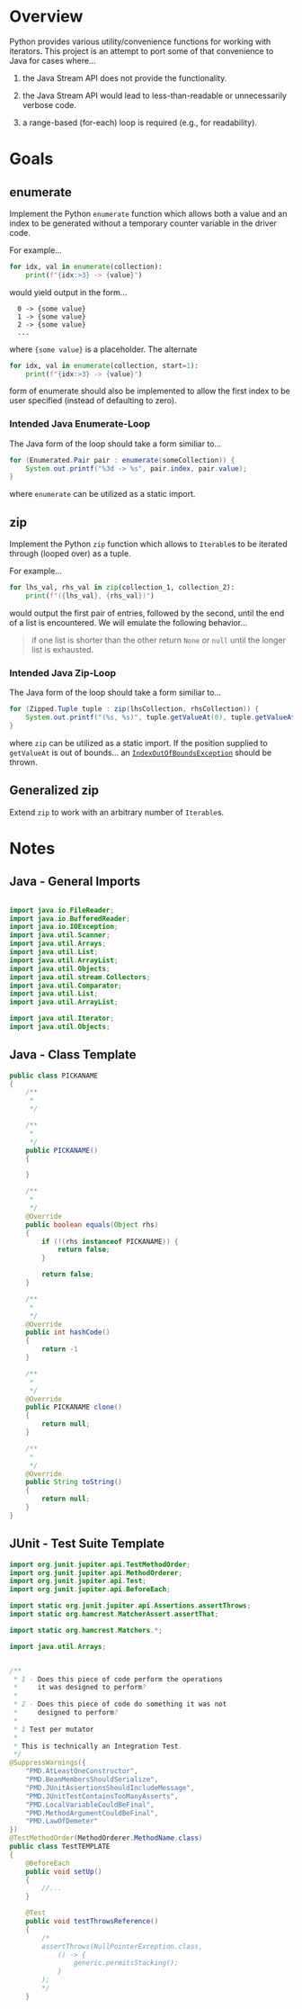 # Overview

Python provides various utility/convenience functions for working with
iterators. This project is an attempt to port some of that convenience to Java
for cases where...

  1. the Java Stream API does not provide the functionality.

  2. the Java Stream API would lead to less-than-readable or unnecessarily
     verbose code.

  3. a range-based (for-each) loop is required (e.g., for readability).


# Goals

## enumerate

Implement the Python `enumerate` function which allows both a value and an
index to be generated without a temporary counter variable in the driver code.

For example...

```python
for idx, val in enumerate(collection):
    print(f"{idx:>3} -> {value}")
```

would yield output in the form...

```console
  0 -> {some value}
  1 -> {some value}
  2 -> {some value}
  ...
```

where `{some value}` is a placeholder. The alternate

```python
for idx, val in enumerate(collection, start=1):
    print(f"{idx:>3} -> {value}")
```

form of enumerate should also be implemented to allow the first index to be
user specified (instead of defaulting to zero).


### Intended Java Enumerate-Loop

The Java form of the loop should take a form similiar to...

```java
for (Enumerated.Pair pair : enumerate(someCollection)) {
    System.out.printf("%3d -> %s", pair.index, pair.value);
}
```

where `enumerate` can be utilized as a static import.


## zip

Implement the Python `zip` function which allows to `Iterable`s to be iterated
through (looped over) as a tuple.

For example...

```python
for lhs_val, rhs_val in zip(collection_1, collection_2):
    print(f"({lhs_val}, {rhs_val})")
```

would output the first pair of entries, followed by the second, until the end
of a list is encountered. We will emulate the following behavior...

> if one list is shorter than the other return `None` or `null` until the
> longer list is exhausted.


### Intended Java Zip-Loop

The Java form of the loop should take a form similiar to...

```java
for (Zipped.Tuple tuple : zip(lhsCollection, rhsCollection)) {
    System.out.printf("(%s, %s)", tuple.getValueAt(0), tuple.getValueAt(1));
}
```

where `zip` can be utilized as a static import. If the position supplied to
`getValueAt` is out of bounds... an
[`IndexOutOfBoundsException`](https://docs.oracle.com/en/java/javase/11/docs/api/java.base/java/lang/IndexOutOfBoundsException.html)
should be thrown.


## Generalized zip

Extend `zip` to work with an arbitrary number of `Iterable`s. 


# Notes

## Java - General Imports

```java

import java.io.FileReader;
import java.io.BufferedReader;
import java.io.IOException;
import java.util.Scanner;
import java.util.Arrays;
import java.util.List;
import java.util.ArrayList;
import java.util.Objects;
import java.util.stream.Collectors;
import java.util.Comparator;
import java.util.List;
import java.util.ArrayList;

import java.util.Iterator;
import java.util.Objects;


```

## Java - Class Template

```java
public class PICKANAME
{
    /**
     *
     */

    /**
     *
     */
    public PICKANAME()
    {

    }

    /**
     *
     */
    @Override
    public boolean equals(Object rhs)
    {
        if (!(rhs instanceof PICKANAME)) {
            return false;
        }

        return false;
    }

    /**
     *
     */
    @Override
    public int hashCode()
    {
        return -1
    }

    /**
     *
     */
    @Override
    public PICKANAME clone()
    {
        return null;
    }

    /**
     *
     */
    @Override
    public String toString()
    {
        return null;
    }
}
```


## JUnit - Test Suite Template

```java
import org.junit.jupiter.api.TestMethodOrder;
import org.junit.jupiter.api.MethodOrderer;
import org.junit.jupiter.api.Test;
import org.junit.jupiter.api.BeforeEach;

import static org.junit.jupiter.api.Assertions.assertThrows;
import static org.hamcrest.MatcherAssert.assertThat;

import static org.hamcrest.Matchers.*;

import java.util.Arrays;


/**
 * 1 - Does this piece of code perform the operations
 *     it was designed to perform?
 *
 * 2 - Does this piece of code do something it was not
 *     designed to perform?
 *
 * 1 Test per mutator
 *
 * This is technically an Integration Test.
 */
@SuppressWarnings({
    "PMD.AtLeastOneConstructor",
    "PMD.BeanMembersShouldSerialize",
    "PMD.JUnitAssertionsShouldIncludeMessage",
    "PMD.JUnitTestContainsTooManyAsserts",
    "PMD.LocalVariableCouldBeFinal",
    "PMD.MethodArgumentCouldBeFinal",
    "PMD.LawOfDemeter"
})
@TestMethodOrder(MethodOrderer.MethodName.class)
public class TestTEMPLATE
{
    @BeforeEach
    public void setUp()
    {
        //...
    }

    @Test
    public void testThrowsReference()
    {
        /*
        assertThrows(NullPointerException.class,
            () -> {
                generic.permitsStacking();
            }
        );
        */
    }
```
